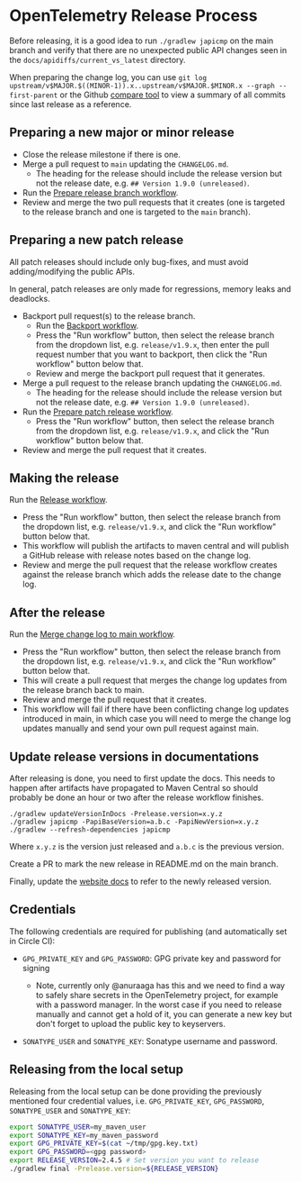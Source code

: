 # OpenTelemetry Release Process

Before releasing, it is a good idea to run `./gradlew japicmp` on the main branch
and verify that there are no unexpected public API changes seen in the `docs/apidiffs/current_vs_latest`
directory.

When preparing the change log, you can use
`git log upstream/v$MAJOR.$((MINOR-1)).x..upstream/v$MAJOR.$MINOR.x --graph --first-parent`
or the Github [compare tool](https://github.com/open-telemetry/opentelemetry-java/compare/)
to view a summary of all commits since last release as a reference.

## Preparing a new major or minor release

* Close the release milestone if there is one.
* Merge a pull request to `main` updating the `CHANGELOG.md`.
  * The heading for the release should include the release version but not the release date, e.g.
    `## Version 1.9.0 (unreleased)`.
* Run the [Prepare release branch workflow](https://github.com/open-telemetry/opentelemetry-java/actions/workflows/prepare-release-branch.yml).
* Review and merge the two pull requests that it creates
  (one is targeted to the release branch and one is targeted to the `main` branch).

## Preparing a new patch release

All patch releases should include only bug-fixes, and must avoid adding/modifying the public APIs.

In general, patch releases are only made for regressions, memory leaks and deadlocks.

* Backport pull request(s) to the release branch.
  * Run the [Backport workflow](https://github.com/open-telemetry/opentelemetry-java/actions/workflows/backport.yml).
  * Press the "Run workflow" button, then select the release branch from the dropdown list,
    e.g. `release/v1.9.x`, then enter the pull request number that you want to backport,
    then click the "Run workflow" button below that.
  * Review and merge the backport pull request that it generates.
* Merge a pull request to the release branch updating the `CHANGELOG.md`.
  * The heading for the release should include the release version but not the release date, e.g.
    `## Version 1.9.0 (unreleased)`.
* Run the [Prepare patch release workflow](https://github.com/open-telemetry/opentelemetry-java/actions/workflows/prepare-patch-release.yml).
  * Press the "Run workflow" button, then select the release branch from the dropdown list,
    e.g. `release/v1.9.x`, and click the "Run workflow" button below that.
* Review and merge the pull request that it creates.

## Making the release

Run the [Release workflow](https://github.com/open-telemetry/opentelemetry-java/actions/workflows/release.yml).

* Press the "Run workflow" button, then select the release branch from the dropdown list,
  e.g. `release/v1.9.x`, and click the "Run workflow" button below that.
* This workflow will publish the artifacts to maven central and will publish a GitHub release
  with release notes based on the change log.
* Review and merge the pull request that the release workflow creates against the release branch
  which adds the release date to the change log.

## After the release

Run the [Merge change log to main workflow](https://github.com/open-telemetry/opentelemetry-java/actions/workflows/merge-change-log-to-main.yml).

* Press the "Run workflow" button, then select the release branch from the dropdown list,
  e.g. `release/v1.9.x`, and click the "Run workflow" button below that.
* This will create a pull request that merges the change log updates from the release branch
  back to main.
* Review and merge the pull request that it creates.
* This workflow will fail if there have been conflicting change log updates introduced in main,
  in which case you will need to merge the change log updates manually and send your own pull
  request against main.

## Update release versions in documentations

After releasing is done, you need to first update the docs. This needs to happen after artifacts have propagated
to Maven Central so should probably be done an hour or two after the release workflow finishes.

```
./gradlew updateVersionInDocs -Prelease.version=x.y.z
./gradlew japicmp -PapiBaseVersion=a.b.c -PapiNewVersion=x.y.z
./gradlew --refresh-dependencies japicmp
```

Where `x.y.z` is the version just released and `a.b.c` is the previous version.

Create a PR to mark the new release in README.md on the main branch.

Finally, update the [website docs][] to refer to the newly released version.

[website docs]: https://github.com/open-telemetry/opentelemetry.io/tree/main/content/en/docs/instrumentation/java

## Credentials

The following credentials are required for publishing (and automatically set in Circle CI):

* `GPG_PRIVATE_KEY` and `GPG_PASSWORD`: GPG private key and password for signing
  - Note, currently only @anuraaga has this and we need to find a way to safely share secrets in the
    OpenTelemetry project, for example with a password manager. In the worst case if you need to
    release manually and cannot get a hold of it, you can generate a new key but don't forget to
    upload the public key to keyservers.

* `SONATYPE_USER` and `SONATYPE_KEY`: Sonatype username and password.

## Releasing from the local setup

Releasing from the local setup can be done providing the previously mentioned four credential values, i.e.
`GPG_PRIVATE_KEY`, `GPG_PASSWORD`, `SONATYPE_USER` and `SONATYPE_KEY`:

```sh
export SONATYPE_USER=my_maven_user
export SONATYPE_KEY=my_maven_password
export GPG_PRIVATE_KEY=$(cat ~/tmp/gpg.key.txt)
export GPG_PASSWORD=<gpg password>
export RELEASE_VERSION=2.4.5 # Set version you want to release
./gradlew final -Prelease.version=${RELEASE_VERSION}
```
